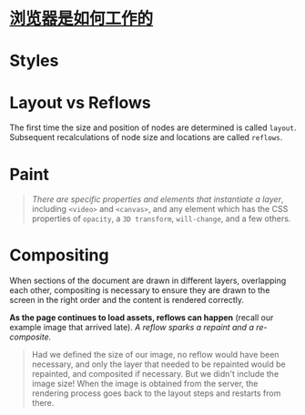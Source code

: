 # [浏览器是如何工作的](https://developer.mozilla.org/en-US/docs/Web/Performance/How_browsers_work#interactivity)

# Styles

# Layout vs Reflows

The first time the size and position of nodes are determined is called `layout`. Subsequent recalculations of node size and locations are called `reflows`.

# Paint

> _There are specific properties and elements that instantiate a layer_, including `<video>` and `<canvas>`, and any element which has the CSS properties of `opacity`, a `3D transform`, `will-change`, and a few others.

# Compositing

When sections of the document are drawn in different layers, overlapping each other, compositing is necessary to ensure they are drawn to the screen in the right order and the content is rendered correctly.

**As the page continues to load assets, reflows can happen** (recall our example image that arrived late). _A reflow sparks a repaint and a re-composite._

> Had we defined the size of our image, no reflow would have been necessary, and only the layer that needed to be repainted would be repainted, and composited if necessary. But we didn't include the image size! When the image is obtained from the server, the rendering process goes back to the layout steps and restarts from there.

